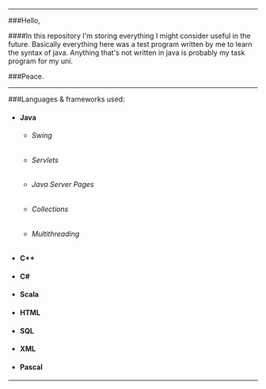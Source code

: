 * * *

###Hello, 

####In this repository I'm storing everything I might consider useful in the future. Basically everything here was a test program written by me to learn the syntax of java. Anything that's not written in java is probably my task program for my uni.

###Peace.

* * *

###Languages & frameworks used: 

<ul><li><h4>Java</h4></li>
<ul><li><h6>Swing</h6></li>
<li><h6>Servlets</h6></li>
<li><h6>Java Server Pages</h6></li>
<li><h6>Collections</h6></li>
<li><h6>Multithreading</h6></li></ul>
<li><h4>C++</h4></li>
<li><h4>C#</h4></li>
<li><h4>Scala</h4></li>
<li><h4>HTML</h4></li>
<li><h4>SQL</h4></li>
<li><h4>XML</h4></li>
<li><h4>Pascal</h4></li></ul>

* * *
